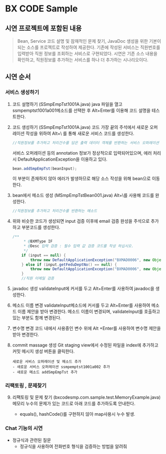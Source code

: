 # BX CODE Sample

## 시연 프로젝트에 포함된 내용
> Bean, Service 코드 설명 및 잠재적인 문제 찾기, JavaDoc 생성을 위한 기본이 되는 소스를 프로젝트로 작성하여 제공한다.
기존에 작성된 서비스는 직원번호를 입력받아 직원 정보를 조회하는 서비스로 구현되었다.
시연은 기존 소스 내용을 확인하고, 직원정보를 추가하는 서비스를 하나 더 추가하는 시나리오이다.

## 시연 순서
### 서비스 생성하기

1. 코드 설명하기 (SSmpEmpTst1001A.java)
    java 파일을 열고 ssmpemptst1001a001메소드를 선택한 후 Alt+Enter를 이용해  코드 설명을 테스트한다.


2. 코드 생성하기 (SSmpEmpTst1001A.java)
코드 가장 끝의 주석에서 새로운 오퍼레이션 작성을 위하여 Alt+\ 를 통해 새로운 서비스 코드를 생성한다.

    ```java
    //직원정보를 추가하고 처리건수를 담은 출력 데이터 객체를 반환하는 서비스 오퍼레이션
    ```

    서비스 오퍼레이션 등의 annotation 정보가 정상적으로 입력되어있으며, 에러 처리시 DefaultApplicationException을 이용하고 있다.
    ```java
    bean.addSmpEmpTst(beanInput);
    ```
    이 부분이 존재하지 않아 에러가 발생하므로 해당 소스 작성을 위해 bean으로 이동한다.

3. bean에서 메소드 생성  (MSmpEmpTstBean001.java)
    Alt+\를 사용해 코드를 완성한다.
   
    ```java
    //직원정보를 추가하고 처리건수를 반환하는 메소드
    ```
    
      
	
4. 위와 비슷한 코드가 생성되면 input 검증 이후에 email 검증 완성을 주석으로 추가하고 부분코드를 생성한다.
    ```java
    /**
		 * @BXMType IF
		 * @Desc 입력 검증 : 필수 입력 값 검증 코드를 작성 하십시오.
		 */
		if (input == null) {
			throw new DefaultApplicationException("BXMAD0006", new Object[] { "입력 매개변수가 null입니다." });
		} else if (input.getFeduDeptNo() == null) {
			throw new DefaultApplicationException("BXMAD0006", new Object[] { "부서 번호가 null입니다." });
		}
		//직원 이메일 검증
    ```
    
5. javadoc 생성
    validateInput에 커서를 두고 Alt+Enter를 사용하여 javadoc을 생성한다.


6. 메소드 이름 변경
validateInput메소드에 커서를 두고 Alt+Enter를 사용하여 메소드 이름 제안을 받아 변경한다.
메소드 이름이 변경되며, validateInput를 호출하고 있는 부분도 함께 변경된다.
7. 변수명 변경
코드 내에서 사용중인 변수 위에 Alt +Enter를 사용하여 변수명 제안을 받아 변경한다.
8. commit massage 생성
   Git staging view에서 수정된 파일을 index에 추가하고 커밋 메시지 생성 버튼을 클릭한다.
   
    ```
    새로운 서비스 오퍼레이션 및 메소드 추가
    - 새로운 서비스 오퍼레이션 ssmpemptst1001a002 추가
    - 새로운 메소드 addSmpEmpTst 추가
    ```

### 리팩토링 , 문제찾기
9. 리팩토링 및 문제 찾기 (bxcodesmp.com.sample.test.MemoryExample.java)
    메모리 누수의 문제가 있는 코드로 아래 코드를 추가하도록 안내한다.
    
    - equals(), hashCode()를 구현하지 않아 map사용시 누수 발생.
    
    
### Chat 기능의 시연

- 정규식과 관련된 질문
  * 정규식을 사용하여 전화번호 형식을 검증하는 방법을 알려줘

